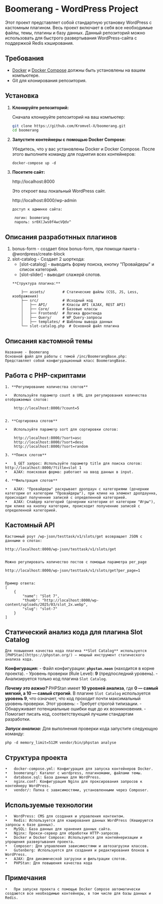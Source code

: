 # Boomerang - WordPress Project

Этот проект представляет собой стандартную установку WordPress с кастомным плагином. Весь проект включает в себя все необходимые файлы, темы, плагины и базу данных. Данный репозиторий можно использовать для быстрого развертывания WordPress-сайта с поддержкой Redis кэширования.


## Требования

- [Docker](https://www.docker.com/) и [Docker Compose](https://docs.docker.com/compose/) должны быть установлены на вашем компьютере.
- Git для клонирования репозитория.


## Установка

1. **Клонируйте репозиторий:**

   Сначала клонируйте репозиторий на ваш компьютер:
   
   ```bash
   git clone https://github.com/Kromvel-X/boomerang.git
   cd boomerang
   
2.	**Запустите контейнеры с помощью Docker Compose:**

    Убедитесь, что у вас установлены Docker и Docker Compose. После этого выполните команду для поднятия всех контейнеров:

    ```
    docker-compose up -d

3. **Посетите сайт:**

    http://localhost:8000

    Это откроет ваш локальный WordPress сайт.

    http://localhost:8000/wp-admin 

       доступ к админке сайта:

        логин: boomerang
        пароль: sr0X(Jws0f4wcVQdv^
 
## Описания разработнных плагинов ##

1.  bonus-form - создает блок bonus-form, при помощи пакета - @wordpress/create-block 
2.  slot-catalog - Создает 2 шорткода: 
    - [slot-catalog] - выводить форму поиска, кнопку "Провайдеры" и список категорий.
    - [slot-slider] - выводит слажерй слотов.
    ```
    **Структура плагина:** 
    
        ├── assets/        # Статические файлы (CSS, JS, Less, изображения)
        ├── src/           # Исходный код
        │   ├── API/       # Классы API (AJAX, REST API)
        │   ├── Core/      # Базовые классы
        │   ├── Frontend/  # Логика фронтенда
        │   ├── Query/     # WP_Query-запросы
        │   ├── templates/ # Шаблоны вывода данных
        └── slot-catalog.php  # Основной файл плагина

## Описания кастомной темы ##
    Название - Boomerang
    Основной файл для работы с темой /inc/BoomerangBase.php:
    Представляет собой конфигурационный класс BoomerangBase. 

## Работа с PHP-скриптами

    1. **Регулирование количества слотов**

    •	Используйте параметр count в URL для регулирования количества отображаемых слотов:

        http://localhost:8000/?count=5


    2. **Сортировка слотов**

    •	Используйте параметр sort для сортировки слотов:

        http://localhost:8000/?sort=asc
        http://localhost:8000/?sort=desc
        http://localhost:8000/?sort=random

    3. **Поиск слотов**

    •	$_GET запрос: Используйте параметр title для поиска слотов: http://localhost:8000/?title=slot 1
    •	AJAX: поисковая форма: работает на ввод данных в input.

    4. **Фильтрация слотов**

    •	AJAX: "Провайдеры" раскрывает дропдаун с категориями (дочернии категории от категории "Провайдеры"), при клике на элемент дропдаунна, происходит полученние записей с определенной категорией.
    •	AJAX: Слайдер категорий (дочернии категории от категории "Игры"), при клике на кнопку категории, происходит полученние записей с определенной категорией.


## Кастомный API ##

    Кастомный роут /wp-json/testtask/v1/slots/get возвращает JSON с данными о слотах:

    http://localhost:8000/wp-json/testtask/v1/slots/get


    Можно регулировать количество постов с помощью параметра per_page

    http://localhost:8000/wp-json/testtask/v1/slots/get?per_page=1


    Пример ответа:
    [
        {
            "name": "Slot 7",
            "thumb": "http://localhost:8000/wp-content/uploads/2025/03/slot_2x.webp",
            "slug": "slot-7"
        }
    ]

## Статический анализ кода для плагина Slot Catalog
    Для повышения качества кода плагина **Slot Catalog** используется [PHPStan](https://phpstan.org/) — мощный инструмент статического анализа кода.

**Конфигурация:**
    - Файл конфигурации: **`phpstan.neon`** (находится в корне проекта).
    - Уровень проверки (Rule Level): **9** (предпоследний уровень).
    - Анализируется только код плагина `Slot Catalog`.

***Почему это важно?***
    PHPStan имеет **10 уровней анализа**, где **0 — самый мягкий, а 10 — самый строгий**. 
    В плагине `Slot Catalog` используется **уровень 9**, что означает, что код проходит почти максимальный уровень проверки. 
    Этот уровень:
    - Требует строгой типизации.
    - Обнаруживает потенциальные ошибки еще до их возникновения.
    - Помогает писать код, соответствующий лучшим стандартам разработки.

***Запуск анализа:***
    Для выполнения проверки кода запустите следующую команду:

    php -d memory_limit=512M vendor/bin/phpstan analyse   

    
## Структура проекта

    •	docker-compose.yml: Конфигурация для запуска контейнеров Docker.
    •	boomerang/: Каталог с wordpress, плагиномами, файлами темы.
    •	database.sql: База данных для WordPress.
    •	nginx.conf: Конфигурация Nginx для проксирования запросов к контейнеру WordPress.
    •	vendor/: Папка с зависимостями, установленными через Composer.

    
## Используемые технологии

    •	WordPress: CMS для создания и управления контентом.
	•	Redis: Используется для кэширования данных WordPress (Кешируются запросы к базе данных).
	•	MySQL: База данных для хранения данных сайта.
	•	Nginx: Прокси-сервер для обработки HTTP-запросов.
	•	Docker и Docker Compose: Используются для контейнеризации и упрощения развертывания проекта.
	•	Composer: Для управления зависимостями и автозагрузки классов.
	•	Gutenberg: Используется для создания и редактирования блоков в WordPress.
	•	AJAX: Для динамической загрузки и фильтрации слотов.
	•	PHPStan: Для повышения качества кода


## Примечания
	•	При запуске проекта с помощью Docker Compose автоматически создаются все необходимые контейнеры, в том числе для базы данных и Redis.